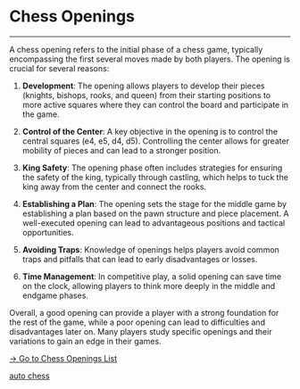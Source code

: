 # Chess Openings

---

A chess opening refers to the initial phase of a chess game, typically encompassing the first several moves made by both players. The opening is crucial for several reasons:

1. **Development**: The opening allows players to develop their pieces (knights, bishops, rooks, and queen) from their starting positions to more active squares where they can control the board and participate in the game.

2. **Control of the Center**: A key objective in the opening is to control the central squares (e4, e5, d4, d5). Controlling the center allows for greater mobility of pieces and can lead to a stronger position.

3. **King Safety**: The opening phase often includes strategies for ensuring the safety of the king, typically through castling, which helps to tuck the king away from the center and connect the rooks.

4. **Establishing a Plan**: The opening sets the stage for the middle game by establishing a plan based on the pawn structure and piece placement. A well-executed opening can lead to advantageous positions and tactical opportunities.

5. **Avoiding Traps**: Knowledge of openings helps players avoid common traps and pitfalls that can lead to early disadvantages or losses.

6. **Time Management**: In competitive play, a solid opening can save time on the clock, allowing players to think more deeply in the middle and endgame phases.

Overall, a good opening can provide a player with a strong foundation for the rest of the game, while a poor opening can lead to difficulties and disadvantages later on. Many players study specific openings and their variations to gain an edge in their games. <br>

[→ Go to Chess Openings List](chess-openings.md)

[auto chess](tft.html)
